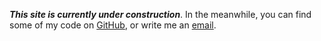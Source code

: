 **_This site is currently under construction_**. In the meanwhile, you can find some of my code on [GitHub](https://github.com/MarkTiedemann), or write me an [email](mailto:www.marktiedemann@gmail.com).
